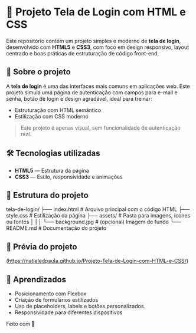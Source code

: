 # 🔐 Projeto Tela de Login com HTML e CSS

Este repositório contém um projeto simples e moderno de **tela de login**, desenvolvido com **HTML5** e **CSS3**, com foco em design responsivo, layout centrado e boas práticas de estruturação de código front-end.

## 🚀 Sobre o projeto

A **tela de login** é uma das interfaces mais comuns em aplicações web. Este projeto simula uma página de autenticação com campos para e-mail e senha, botão de login e design agradável, ideal para treinar:

- Estruturação com HTML semântico
- Estilização com CSS moderno

> Este projeto é apenas visual, sem funcionalidade de autenticação real.

## 🛠️ Tecnologias utilizadas

- **HTML5** — Estrutura da página  
- **CSS3** — Estilo, responsividade e animações

## 📂 Estrutura do projeto
tela-de-login/
├── index.html         # Arquivo principal com o código HTML
├── style.css          # Estilização da página
├── assets/            # Pasta para imagens, ícones ou fontes
│   |
│   └── background.jpg # (opcional) Imagem de fundo
└── README.md          # Documentação do projeto

## 📸 Prévia do projeto

(https://natieledpaula.github.io/Projeto-Tela-de-Login-com-HTML-e-CSS/)

## 🧠 Aprendizados

- Posicionamento com Flexbox  
- Criação de formulários estilizados  
- Uso de placeholders, labels e botões personalizados  
- Responsividade para diferentes dispositivos

Feito com 💙 